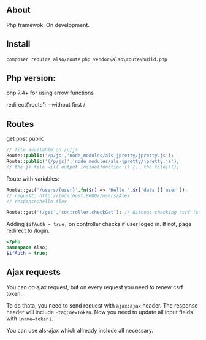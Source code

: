 ## About
Php framewok. On development. 

## Install
```composer require also/route```
```php vendor\also\route\build.php```


## Php version:
php 7.4+ for using arrow functions



redirect('route') - without first /

## Routes

get
post
public
```php
// file available on /p/js
Route::public('/p/js','node_modules/als-jpretty/jpretty.js'); 
Route::public('(/p/js)','node_modules/als-jpretty/jpretty.js'); 
// the js file will output inside(function () {...the file})();
```

Route with variables:
```php
Route::get('/users/{user}',fn($r) => "Hello ".$r['data']['user']);
// request: http://localhost:8000//users/Alex
// response:hello Alex

Route::get('!/get','controller.checkGet'); // Without checking csrf (starts with !)
```
Adding ``$ifAuth = true;`` on controller checks if user loged in. If not, page redirect to /login.

```php
<?php
namespace Also;
$ifAuth = true;
```

## Ajax requests

You can do ajax request, but on every request you need to renew csrf token. 

To do thata, you need to send request with `ajax:ajax` header. 
The response header will include ``Etag:newToken``. Now you need to update all input fields with ``[name=token]``.

You can use als-ajax which allready include all necessary. 
